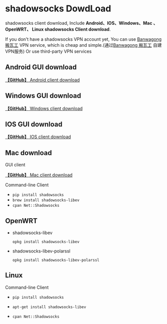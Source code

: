# shadowsocks DowdLoad

shadowsocks client download, Include **Android、IOS、Windows、Mac 、OpenWRT、 Linux shadowsocks Client download**.

If you don't have a shadowsocks VPN account yet, You can use [Banwagong 搬瓦工](https://banwagong.cn/self-built) VPN service, which is cheap and simple.(通过[Banwagong 搬瓦工](https://banwagong.cn/self-built) 自建VPN服务) Or use third-party VPN services



## Android GUI download
[**【GitHub】** Android client download](https://github.com/shadowsocks/shadowsocks-android/releases)

## Windows GUI download
[**【GitHub】** Windows client download](https://github.com/shadowsocks/shadowsocks-windows/releases)

## IOS GUI download

[**【GitHub】** IOS client download](https://github.com/shadowsocks/shadowsocks-iOS/releases)

## Mac download
GUI client

[**【GitHub】** Mac client download](https://github.com/shadowsocks/ShadowsocksX-NG/releases)

Command-line Client

* ```pip install shadowsocks```
* ```brew install shadowsocks-libev```
* ```cpan Net::Shadowsocks```

## OpenWRT
* shadowsocks-libev

    ```opkg install shadowsocks-libev```

* shadowsocks-libev-polarssl

    ```opkg install shadowsocks-libev-polarssl```

## Linux

Command-line Client

* ```pip install shadowsocks```

* ```apt-get install shadowsocks-libev```

* ```cpan Net::Shadowsocks```
